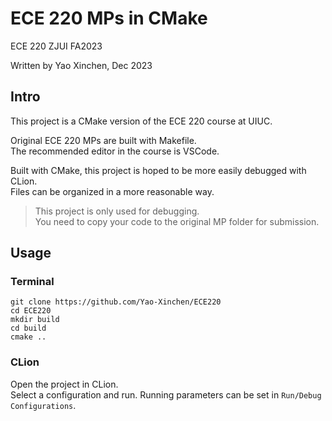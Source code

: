# ECE 220 MPs in CMake

ECE 220 ZJUI FA2023

Written by Yao Xinchen, Dec 2023

## Intro

This project is a CMake version of the ECE 220 course at UIUC.

Original ECE 220 MPs are built with Makefile. \
The recommended editor in the course is VSCode.

Built with CMake, this project is hoped to be more easily debugged with CLion. \
Files can be organized in a more reasonable way.

> This project is only used for debugging. \
> You need to copy your code to the original MP folder for submission.
>

## Usage

### Terminal

```shell
git clone https://github.com/Yao-Xinchen/ECE220
cd ECE220
mkdir build
cd build
cmake ..
```

### CLion

Open the project in CLion. \
Select a configuration and run.
Running parameters can be set in `Run/Debug Configurations`.